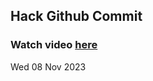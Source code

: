 
 ## Hack Github Commit 
 ### Watch video <a href="https://www.youtube.com">here</a> 
 Wed 08 Nov 2023 
